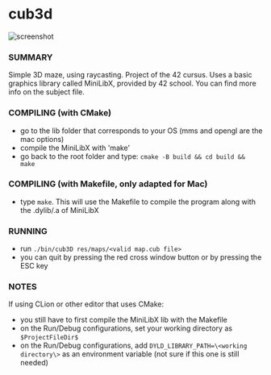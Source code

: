 # cub3d

![screenshot](sample.gif)

### SUMMARY
Simple 3D maze, using raycasting. Project of the 42 cursus.
Uses a basic graphics library called MiniLibX, provided by 42 school. You can find more info on the subject file.

### COMPILING (with CMake)
- go to the lib folder that corresponds to your OS \(mms and opengl are the mac options\)
- compile the MiniLibX with 'make'
- go back to the root folder and type: ``cmake -B build && cd build && make``

### COMPILING (with Makefile, only adapted for Mac)
- type ``make``. This will use the Makefile to compile the program along with the .dylib/.a of MiniLibX

### RUNNING
- run ``./bin/cub3D res/maps/<valid map.cub file>``
- you can quit by pressing the red cross window button or by pressing the ESC key

### NOTES
If using CLion or other editor that uses CMake:
- you still have to first compile the MiniLibX lib with the Makefile
- on the Run/Debug configurations, set your working directory as ``$ProjectFileDir$``
- on the Run/Debug configurations, add ``DYLD_LIBRARY_PATH=\<working directory\>`` as an environment variable (not sure if this one is still needed)

